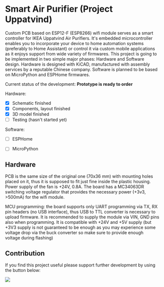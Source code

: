 # Smart Air Purifier (Project Uppatvind)
Custom PCB based on ESP12-F (ESP8266) wifi module serves as a smart controller for IKEA Uppatvind Air Purifiers. It's embedded microcontroller enables you to incorporate your device to home automation systems (preferably to Home Assistant) or control it via custom mobile applications as it enjoys support from wide variety of firmwares. This project is going to be implemented in two simple major phases: Hardware and Software design. Hardware is designed with KiCAD, manufactured with assembly services by a reputable Chinese company. Software is planned to be based on MicroPython and ESPHome firmwares.

Current status of the development: **Prototype is ready to order**

Hardware: 
* [x] Schematic finished
* [x] Components, layout finished
* [x] 3D model finished
* [ ] Testing (hasn't started yet)

Software:
* [ ] ESPHome
* [ ] MicroPython


## Hardware

PCB is the same size of the original one (70x36 mm) with mounting holes placed on it, thus it is supposed to fit just fine inside the plastic housing. Power supply of the fan is +24V, 0.8A. The board has a MC34063DR switching voltage regulator that provides the necessary power (+3v3, >500mA) for the wifi module.

MCU programming: the board supports only UART programming via TX, RX pin headers (no USB interface), thus USB to TTL converter is necessary to upload firmware. It is recommended to supply the module via VIN, GND pins also when programming. It is compatible with +24V and +5V supply (but +3V3 supply is not guaranteed to be enough as you may experience some voltage drop via the buck converter so make sure to provide enough voltage during flashing)


## Contribution

If you find this project useful please support further development by using the button below:

<a href="https://www.buymeacoffee.com/gergohorvath"><img src="https://img.buymeacoffee.com/button-api/?text=Buy me a coffee&emoji=&slug=gergohorvath&button_colour=FFDD00&font_colour=000000&font_family=Cookie&outline_colour=000000&coffee_colour=ffffff" /></a>
